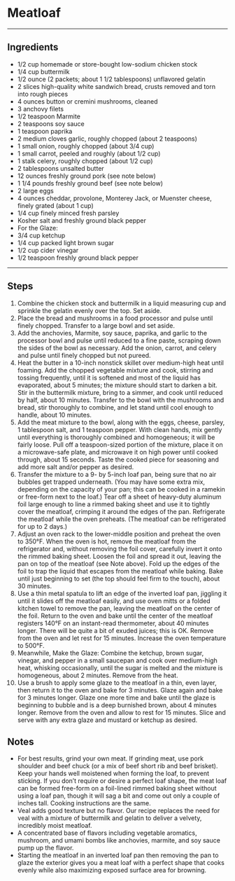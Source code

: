# Meatloaf

---

## Ingredients

* 1/2 cup homemade or store-bought low-sodium chicken stock
* 1/4 cup buttermilk
* 1/2 ounce (2 packets; about 1 1/2 tablespoons) unflavored gelatin
* 2 slices high-quality white sandwich bread, crusts removed and torn into rough pieces
* 4 ounces button or cremini mushrooms, cleaned
* 3 anchovy filets
* 1/2 teaspoon Marmite
* 2 teaspoons soy sauce
* 1 teaspoon paprika
* 2 medium cloves garlic, roughly chopped (about 2 teaspoons)
* 1 small onion, roughly chopped (about 3/4 cup)
* 1 small carrot, peeled and roughly (about 1/2 cup)
* 1 stalk celery, roughly chopped (about 1/2 cup)
* 2 tablespoons unsalted butter
* 12 ounces freshly ground pork (see note below)
* 1 1/4 pounds freshly ground beef (see note below)
* 2 large eggs
* 4 ounces cheddar, provolone, Monterey Jack, or Muenster cheese, finely grated (about 1 cup)
* 1/4 cup finely minced fresh parsley
* Kosher salt and freshly ground black pepper
* For the Glaze:
* 3/4 cup ketchup
* 1/4 cup packed light brown sugar
* 1/2 cup cider vinegar
* 1/2 teaspoon freshly ground black pepper

---

## Steps

1.  Combine the chicken stock and buttermilk in a liquid measuring cup and sprinkle the gelatin evenly over the top. Set aside.
2. Place the bread and mushrooms in a food processor and pulse until finely chopped. Transfer to a large bowl and set aside.
3. Add the anchovies, Marmite, soy sauce, paprika, and garlic to the processor bowl and pulse until reduced to a fine paste, scraping down the sides of the bowl as necessary. Add the onion, carrot, and celery and pulse until finely chopped but not pureed.
4. Heat the butter in a 10-inch nonstick skillet over medium-high heat until foaming. Add the chopped vegetable mixture and cook, stirring and tossing frequently, until it is softened and most of the liquid has evaporated, about 5 minutes; the mixture should start to darken a bit. Stir in the buttermilk mixture, bring to a simmer, and cook until reduced by half, about 10 minutes. Transfer to the bowl with the mushrooms and bread, stir thoroughly to combine, and let stand until cool enough to handle, about 10 minutes.
5. Add the meat mixture to the bowl, along with the eggs, cheese, parsley, 1 tablespoon salt, and 1 teaspoon pepper. With clean hands, mix gently until everything is thoroughly combined and homogeneous; it will be fairly loose. Pull off a teaspoon-sized portion of the mixture, place it on a microwave-safe plate, and microwave it on high power until cooked through, about 15 seconds. Taste the cooked piece for seasoning and add more salt and/or pepper as desired.
6. Transfer the mixture to a 9- by 5-inch loaf pan, being sure that no air bubbles get trapped underneath. (You may have some extra mix, depending on the capacity of your pan; this can be cooked in a ramekin or free-form next to the loaf.) Tear off a sheet of heavy-duty aluminum foil large enough to line a rimmed baking sheet and use it to tightly cover the meatloaf, crimping it around the edges of the pan. Refrigerate the meatloaf while the oven preheats. (The meatloaf can be refrigerated for up to 2 days.)
7. Adjust an oven rack to the lower-middle position and preheat the oven to 350°F. When the oven is hot, remove the meatloaf from the refrigerator and, without removing the foil cover, carefully invert it onto the rimmed baking sheet. Loosen the foil and spread it out, leaving the pan on top of the meatloaf (see Note above). Fold up the edges of the foil to trap the liquid that escapes from the meatloaf while baking. Bake until just beginning to set (the top should feel firm to the touch), about 30 minutes.
8. Use a thin metal spatula to lift an edge of the inverted loaf pan, jiggling it until it slides off the meatloaf easily, and use oven mitts or a folded kitchen towel to remove the pan, leaving the meatloaf on the center of the foil. Return to the oven and bake until the center of the meatloaf registers 140°F on an instant-read thermometer, about 40 minutes longer. There will be quite a bit of exuded juices; this is OK. Remove from the oven and let rest for 15 minutes. Increase the oven temperature to 500°F.
9. Meanwhile, Make the Glaze: Combine the ketchup, brown sugar, vinegar, and pepper in a small saucepan and cook over medium-high heat, whisking occasionally, until the sugar is melted and the mixture is homogeneous, about 2 minutes. Remove from the heat.
10. Use a brush to apply some glaze to the meatloaf in a thin, even layer, then return it to the oven and bake for 3 minutes. Glaze again and bake for 3 minutes longer. Glaze one more time and bake until the glaze is beginning to bubble and is a deep burnished brown, about 4 minutes longer. Remove from the oven and allow to rest for 15 minutes. Slice and serve with any extra glaze and mustard or ketchup as desired.


## Notes
* For best results, grind your own meat. If grinding meat, use pork shoulder and beef chuck (or a mix of beef short rib and beef brisket). Keep your hands well moistened when forming the loaf, to prevent sticking. If you don’t require or desire a perfect loaf shape, the meat loaf can be formed free-form on a foil-lined rimmed baking sheet without using a loaf pan, though it will sag a bit and come out only a couple of inches tall. Cooking instructions are the same.
* Veal adds good texture but no flavor. Our recipe replaces the need for veal with a mixture of buttermilk and gelatin to deliver a velvety, incredibly moist meatloaf.
* A concentrated base of flavors including vegetable aromatics, mushroom, and umami bombs like anchovies, marmite, and soy sauce pump up the flavor.
* Starting the meatloaf in an inverted loaf pan then removing the pan to glaze the exterior gives you a meat loaf with a perfect shape that cooks evenly while also maximizing exposed surface area for browning.

